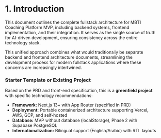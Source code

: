 # 1. Introduction

This document outlines the complete fullstack architecture for MBTI Coaching Platform MVP, including backend systems, frontend implementation, and their integration. It serves as the single source of truth for AI-driven development, ensuring consistency across the entire technology stack.

This unified approach combines what would traditionally be separate backend and frontend architecture documents, streamlining the development process for modern fullstack applications where these concerns are increasingly intertwined.

### Starter Template or Existing Project

Based on the PRD and front-end specification, this is a **greenfield project** with specific technology recommendations:
- **Framework:** Next.js 13+ with App Router (specified in PRD)
- **Deployment:** Portable containerized architecture supporting Vercel, AWS, GCP, and self-hosted
- **Database:** MVP without database (localStorage), Phase 2 with Supabase PostgreSQL
- **Internationalization:** Bilingual support (English/Arabic) with RTL layouts
